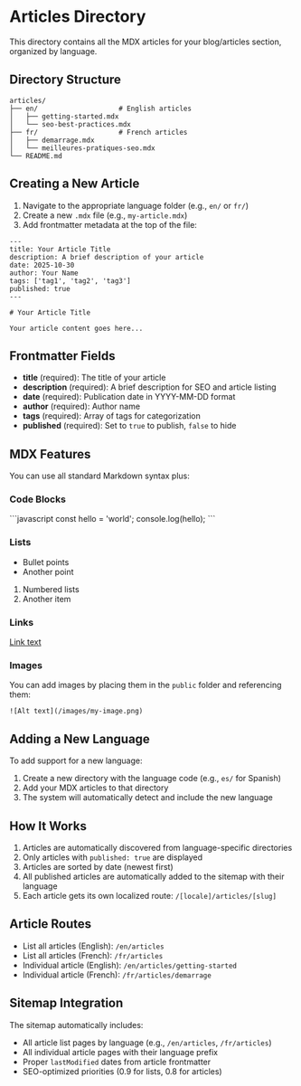 # Articles Directory

This directory contains all the MDX articles for your blog/articles section, organized by language.

## Directory Structure

```
articles/
├── en/                    # English articles
│   ├── getting-started.mdx
│   └── seo-best-practices.mdx
├── fr/                    # French articles
│   ├── demarrage.mdx
│   └── meilleures-pratiques-seo.mdx
└── README.md
```

## Creating a New Article

1. Navigate to the appropriate language folder (e.g., `en/` or `fr/`)
2. Create a new `.mdx` file (e.g., `my-article.mdx`)
3. Add frontmatter metadata at the top of the file:

```mdx
---
title: Your Article Title
description: A brief description of your article
date: 2025-10-30
author: Your Name
tags: ['tag1', 'tag2', 'tag3']
published: true
---

# Your Article Title

Your article content goes here...
```

## Frontmatter Fields

- **title** (required): The title of your article
- **description** (required): A brief description for SEO and article listing
- **date** (required): Publication date in YYYY-MM-DD format
- **author** (required): Author name
- **tags** (required): Array of tags for categorization
- **published** (required): Set to `true` to publish, `false` to hide

## MDX Features

You can use all standard Markdown syntax plus:

### Code Blocks

\`\`\`javascript
const hello = 'world';
console.log(hello);
\`\`\`

### Lists

- Bullet points
- Another point

1. Numbered lists
2. Another item

### Links

[Link text](https://example.com)

### Images

You can add images by placing them in the `public` folder and referencing them:

```mdx
![Alt text](/images/my-image.png)
```

## Adding a New Language

To add support for a new language:

1. Create a new directory with the language code (e.g., `es/` for Spanish)
2. Add your MDX articles to that directory
3. The system will automatically detect and include the new language

## How It Works

1. Articles are automatically discovered from language-specific directories
2. Only articles with `published: true` are displayed
3. Articles are sorted by date (newest first)
4. All published articles are automatically added to the sitemap with their language
5. Each article gets its own localized route: `/[locale]/articles/[slug]`

## Article Routes

- List all articles (English): `/en/articles`
- List all articles (French): `/fr/articles`
- Individual article (English): `/en/articles/getting-started`
- Individual article (French): `/fr/articles/demarrage`

## Sitemap Integration

The sitemap automatically includes:
- All article list pages by language (e.g., `/en/articles`, `/fr/articles`)
- All individual article pages with their language prefix
- Proper `lastModified` dates from article frontmatter
- SEO-optimized priorities (0.9 for lists, 0.8 for articles)
